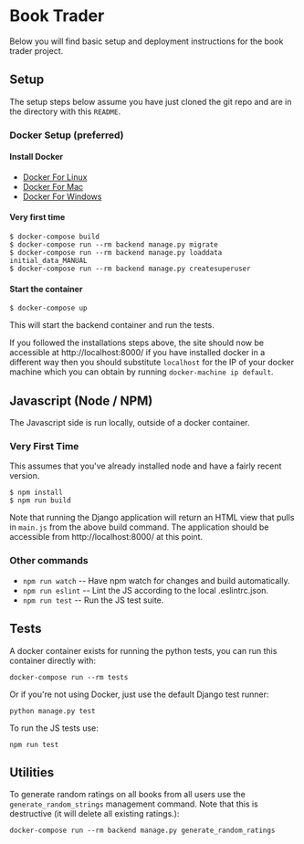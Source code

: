 # Book Trader
Below you will find basic setup and deployment instructions for the book trader project.

## Setup

The setup steps below assume you have just cloned the git repo and are in the directory with this `README`.

### Docker Setup (preferred)

#### Install Docker

* [Docker For Linux](https://docs.docker.com/engine/installation/linux/ubuntu/)
* [Docker For Mac](https://docs.docker.com/docker-for-mac/)
* [Docker For Windows](https://docs.docker.com/docker-for-windows/)

#### Very first time

```
$ docker-compose build
$ docker-compose run --rm backend manage.py migrate
$ docker-compose run --rm backend manage.py loaddata initial_data_MANUAL
$ docker-compose run --rm backend manage.py createsuperuser
```

#### Start the container

`$ docker-compose up`

This will start the backend container and run the tests.

If you followed the installations steps above, the site should now be
accessible at http://localhost:8000/ if you have installed docker in a
different way then you should substitute `localhost` for the IP of your
docker machine which you can obtain by running `docker-machine ip default`.

## Javascript (Node / NPM)

The Javascript side is run locally, outside of a docker container.

### Very First Time

This assumes that you've already installed node and have a fairly recent version.

```
$ npm install
$ npm run build
```

Note that running the Django application will return an HTML view that pulls in `main.js` from the above build command. The application should be accessible from http://localhost:8000/ at this point.

### Other commands

* `npm run watch` -- Have npm watch for changes and build automatically.
* `npm run eslint` -- Lint the JS according to the local .eslintrc.json.
* `npm run test` -- Run the JS test suite.

## Tests

A docker container exists for running the python tests, you can run this container directly with:

`docker-compose run --rm tests`

Or if you're not using Docker, just use the default Django test runner:

`python manage.py test`

To run the JS tests use:

`npm run test`

## Utilities
To generate random ratings on all books from all users use the
`generate_random_strings` management command. Note that this is destructive
(it will delete all existing ratings.):

`docker-compose run --rm backend manage.py generate_random_ratings`
